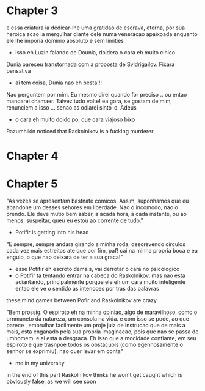 # Chapter 3

e essa criatura ia dedicar-lhe uma gratidao de escrava,
eterna, por sua heroica acao ia mergulhar diante dele numa veneracao
apaixoada enquanto ele lhe imporia dominio absoluto e sem limities
- isso eh Luzin falando de Dounia, doidera o cara eh muito cinico

Dunia pareceu transtornada com a proposta de Svidrigailov. Ficara
pensativa
- ai tem coisa, Dunia nao eh besta!!!

Nao perguntem por mim. Eu mesmo direi quando for preciso .. ou entao mandarei
chamaer. Talvez tudo volte! ea gora, se gostam de mim, renunciem a isso ...
senao as odiarei sinto-o. Adeus
- o cara eh muito doido po, que cara viajoso bixo

Razumhikin noticed that Raskolnikov is a fucking murderer

# Chapter 4

# Chapter 5

"As vezes se apresentam bastnate comicos. Assim, suponhamos que
eu abandone um desses sehores em liberdade. Nao o incomodo, nao
o prendo. Ele deve mutio bem saber, a acada hora, a cada instante,
ou ao menos, suspeitar, queu eu estou ao corrente de tudo."
- Potifir is getting into his head

"E sempre, sempre andara girando a minha roda, descrevendo circulos cada
vez mais estreitos ate que por fim, paf! cai na minha propria boca e eu
engulo, o que nao deixara de ter a sua graca!"
- esse Potifir eh escroto demais, vai derrotar o cara no psicologico
- o Potifir ta tentando entrar na cabeca do Raskolnikov, mas nao esta
adiantando, principalmente porque ele eh um cara muito inteligente entao
ele ve o sentido as intencoes por tras das palavras

these mind games between Pofir and Raskolnikov are crazy

"Bem prossig. O espiroto eh na minha opiniao, algo de maravilhoso, como
o ornmaneto da natureza, um consola na vida. e com isso se pode, ao que parece
, embrulhar facilmente um proje juiz de instrucao que de mais a mais, esta
enganado pela sua propria imaginacao, pois que nao se passa de umhomem. e ai
esta a desgraca. Eh isso que a mocidade confiante, em seu espiroto  e que trasnpoe
todos os obstacuols (como egenhosamente o senhor se exprimiu), nao quer levar
em conta"
- me in my university

in the end of this part Raskolnikov thinks he won't get caught
which is obviously false, as we will see soon